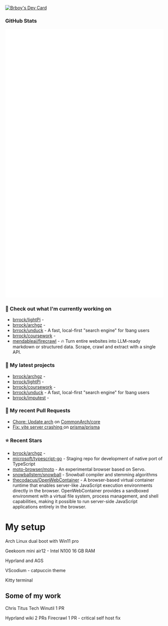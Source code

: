 <a href="https://app.daily.dev/brboy"><img src="https://api.daily.dev/devcards/v2/4Od30842NXiIC3it6dfHG.png?r=60c&type=default" width="356" alt="Brboy's Dev Card"/></a>
### GitHub Stats

<p align="left"><img src="https://raw.githubusercontent.com/brrock/brrock/main/github-metrics.svg" /></p>

### 👷 Check out what I'm currently working on

- [brrock/lightPi](https://github.com/brrock/lightPi) - 
- [brrock/archgz](https://github.com/brrock/archgz) - 
- [brrock/unduck](https://github.com/brrock/unduck) - A fast, local-first &#34;search engine&#34; for !bang users
- [brrock/coursework](https://github.com/brrock/coursework) - 
- [mendableai/firecrawl](https://github.com/mendableai/firecrawl) - 🔥 Turn entire websites into LLM-ready markdown or structured data. Scrape, crawl and extract with a single API.
### 🌱 My latest projects

- [brrock/archgz](https://github.com/brrock/archgz) - 
- [brrock/lightPi](https://github.com/brrock/lightPi) - 
- [brrock/coursework](https://github.com/brrock/coursework) - 
- [brrock/unduck](https://github.com/brrock/unduck) - A fast, local-first &#34;search engine&#34; for !bang users
- [brrock/imputest](https://github.com/brrock/imputest) - 
### 🔨 My recent Pull Requests

- [Chore: Update arch](https://github.com/CommonArch/core/pull/15) on [CommonArch/core](https://github.com/CommonArch/core)
- [Fix: vite server crashing ](https://github.com/prisma/prisma/pull/26746) on [prisma/prisma](https://github.com/prisma/prisma)
### ⭐ Recent Stars

- [brrock/archgz](https://github.com/brrock/archgz) - 
- [microsoft/typescript-go](https://github.com/microsoft/typescript-go) - Staging repo for development of native port of TypeScript
- [moto-browser/moto](https://github.com/moto-browser/moto) - An experimental browser based on Servo.
- [snowballstem/snowball](https://github.com/snowballstem/snowball) - Snowball compiler and stemming algorithms
- [thecodacus/OpenWebContainer](https://github.com/thecodacus/OpenWebContainer) - A browser-based virtual container runtime that enables server-like JavaScript execution environments directly in the browser. OpenWebContainer provides a sandboxed environment with a virtual file system, process management, and shell capabilities, making it possible to run server-side JavaScript applications entirely in the browser.
# My setup

Arch Linux dual boot with Win11 pro

Geekoom mini air12 - Intel N100 16 GB RAM

Hyprland and AGS 

VScodium - catpuccin theme

Kitty terminal

## Some of my work

Chris Titus Tech Winutil 1 PR

Hyprland wiki 2 PRs
Firecrawl 1 PR - critical self host fix
